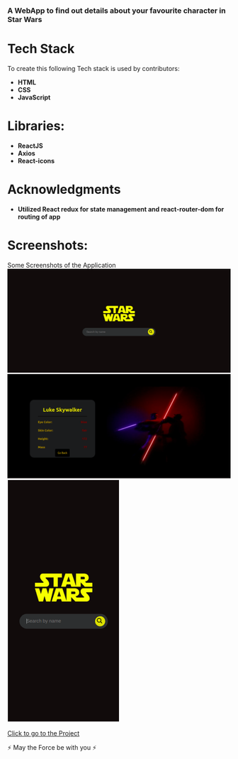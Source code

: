 ### A WebApp to find out details about your favourite character in Star Wars
# Tech Stack
To create this following Tech stack is used by contributors:
* **HTML**
* **CSS**
* **JavaScript**
# Libraries:
*  **ReactJS**
* **Axios**
* **React-icons**
# Acknowledgments
* **Utilized React redux for state management and react-router-dom for routing of app**
# Screenshots:
Some Screenshots of the Application
![Large Screen size](https://github.com/ashishbhagat123/Star-Wars/blob/master/src/images/HomePage.png)
![Medium ScreenSize](https://github.com/ashishbhagat123/Star-Wars/blob/master/src/images/DetailsPage.png)
![Small ScreenSize](https://github.com/ashishbhagat123/Star-Wars/blob/master/src/images/MobileScreen.png)

[Click to go to the Project](https://ashishbhagat-starwars.netlify.app/)

:zap: May the Force be with you :zap:
